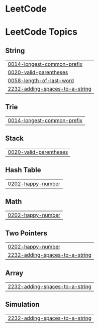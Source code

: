 # LeetCode
<!---LeetCode Topics Start-->
# LeetCode Topics
## String
|  |
| ------- |
| [0014-longest-common-prefix](https://github.com/VladimirSmetana/LeetCode/tree/master/0014-longest-common-prefix) |
| [0020-valid-parentheses](https://github.com/VladimirSmetana/LeetCode/tree/master/0020-valid-parentheses) |
| [0058-length-of-last-word](https://github.com/VladimirSmetana/LeetCode/tree/master/0058-length-of-last-word) |
| [2232-adding-spaces-to-a-string](https://github.com/VladimirSmetana/LeetCode/tree/master/2232-adding-spaces-to-a-string) |
## Trie
|  |
| ------- |
| [0014-longest-common-prefix](https://github.com/VladimirSmetana/LeetCode/tree/master/0014-longest-common-prefix) |
## Stack
|  |
| ------- |
| [0020-valid-parentheses](https://github.com/VladimirSmetana/LeetCode/tree/master/0020-valid-parentheses) |
## Hash Table
|  |
| ------- |
| [0202-happy-number](https://github.com/VladimirSmetana/LeetCode/tree/master/0202-happy-number) |
## Math
|  |
| ------- |
| [0202-happy-number](https://github.com/VladimirSmetana/LeetCode/tree/master/0202-happy-number) |
## Two Pointers
|  |
| ------- |
| [0202-happy-number](https://github.com/VladimirSmetana/LeetCode/tree/master/0202-happy-number) |
| [2232-adding-spaces-to-a-string](https://github.com/VladimirSmetana/LeetCode/tree/master/2232-adding-spaces-to-a-string) |
## Array
|  |
| ------- |
| [2232-adding-spaces-to-a-string](https://github.com/VladimirSmetana/LeetCode/tree/master/2232-adding-spaces-to-a-string) |
## Simulation
|  |
| ------- |
| [2232-adding-spaces-to-a-string](https://github.com/VladimirSmetana/LeetCode/tree/master/2232-adding-spaces-to-a-string) |
<!---LeetCode Topics End-->
